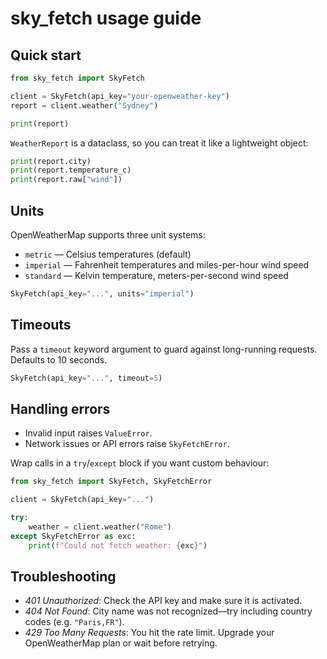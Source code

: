 # sky_fetch usage guide

## Quick start

```python
from sky_fetch import SkyFetch

client = SkyFetch(api_key="your-openweather-key")
report = client.weather("Sydney")

print(report)
```

`WeatherReport` is a dataclass, so you can treat it like a lightweight object:

```python
print(report.city)
print(report.temperature_c)
print(report.raw["wind"])
```

## Units

OpenWeatherMap supports three unit systems:

- `metric` — Celsius temperatures (default)
- `imperial` — Fahrenheit temperatures and miles-per-hour wind speed
- `standard` — Kelvin temperature, meters-per-second wind speed

```python
SkyFetch(api_key="...", units="imperial")
```

## Timeouts

Pass a `timeout` keyword argument to guard against long-running requests. Defaults to 10 seconds.

```python
SkyFetch(api_key="...", timeout=5)
```

## Handling errors

- Invalid input raises `ValueError`.
- Network issues or API errors raise `SkyFetchError`.

Wrap calls in a `try`/`except` block if you want custom behaviour:

```python
from sky_fetch import SkyFetch, SkyFetchError

client = SkyFetch(api_key="...")

try:
    weather = client.weather("Rome")
except SkyFetchError as exc:
    print(f"Could not fetch weather: {exc}")
```

## Troubleshooting

- *401 Unauthorized*: Check the API key and make sure it is activated.
- *404 Not Found*: City name was not recognized—try including country codes (e.g. `"Paris,FR"`).
- *429 Too Many Requests*: You hit the rate limit. Upgrade your OpenWeatherMap plan or wait before retrying.
